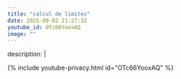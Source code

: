 ```yaml
---
title: "calcul de limites"
date: 2025-09-02 21:27:32 
youtube_id: OTc66YooxAQ
image: ""
---
```

description: |
  
{% include youtube-privacy.html id="OTc66YooxAQ" %}
